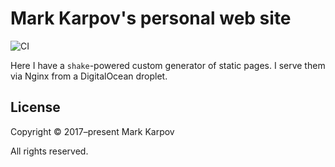 # Mark Karpov's personal web site

![CI](https://github.com/mrkkrp/markkarpov.com/workflows/CI/badge.svg?branch=master)

Here I have a `shake`-powered custom generator of static pages. I serve them
via Nginx from a DigitalOcean droplet.

## License

Copyright © 2017–present Mark Karpov

All rights reserved.
